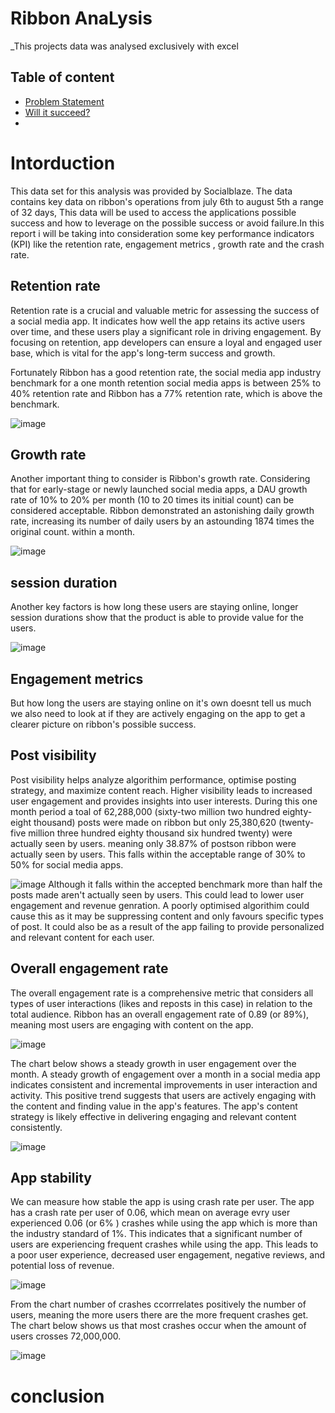 # Ribbon AnaLysis
_This projects data was analysed exclusively with excel

## Table of content
* [Problem Statement](#ProblemStatement)
* [Will it succeed?](#willitsucceed)
* 

# Intorduction

This data set for this analysis was provided by Socialblaze. The data contains key data on ribbon's operations from july 6th to august 5th a range of 32 days, This data will be used to access the applications possible success and how to leverage on the possible success or avoid failure.In this report i will be taking into consideration some key performance indicators (KPI) like the retention rate, engagement metrics , growth rate and the crash rate. 

## Retention rate
Retention rate is a crucial and valuable metric for assessing the success of a social media app. It indicates how well the app retains its active users over time, and these users play a significant role in driving engagement. By focusing on retention, app developers can ensure a loyal and engaged user base, which is vital for the app's long-term success and growth.

Fortunately Ribbon has a good retention rate, the social media app industry benchmark for a one month retention social media apps is between 25% to 40% retention rate and Ribbon has a 77% retention rate, which is above the benchmark.

![image](https://github.com/0layiw0la/Numerist-data-challenge/assets/103042427/917d0a32-ae7f-4c14-ba43-1caa867830ee)

## Growth rate
        
Another important thing to consider is Ribbon's growth rate. Considering that for early-stage or newly launched social media apps, a DAU growth rate of 10% to 20% per month (10 to 20 times its initial count) can be considered acceptable. Ribbon demonstrated an astonishing daily growth rate, increasing its number of daily users by an astounding 1874 times the original count. within a month.

![image](https://github.com/0layiw0la/Numerist-data-challenge/assets/103042427/ccd35252-8d43-46bb-9046-28189d53d258)

## session duration

Another key factors is how long these users are staying online, longer session durations show that the product is able to provide value for the users.

![image](https://github.com/0layiw0la/Numerist-data-challenge/assets/103042427/509bf4e6-f611-4362-951e-9b11416acf91)

## Engagement metrics

But how long the users are staying online on it's own doesnt tell us much we also need to look at if they are actively engaging  on the app to get a clearer picture on ribbon's possible success. 

## Post visibility

Post visibility helps analyze algorithim performance, optimise posting strategy, and maximize content reach. Higher visibility leads to increased user engagement and provides insights into user interests. During this one month period a toal of 62,288,000 (sixty-two million two hundred eighty-eight thousand) posts were made on ribbon but only 25,380,620 (twenty-five million three hundred eighty thousand six hundred twenty) were actually seen by users. meaning only 38.87% of postson ribbon were actually seen by users. This falls within the acceptable range of 30% to 50% for social media apps.

![image](https://github.com/0layiw0la/Numerist-data-challenge/assets/103042427/e7dcc31f-0070-429a-b6f9-778d9c305d3b)
Although it falls within the accepted benchmark more than half the posts made aren't actually seen by users. This could lead to lower user engagement and revenue genration. A poorly optimised algorithim could cause this as it may be suppressing content and only favours specific types of post. It could also be as a result of the app failing to provide personalized and relevant content for each user.

## Overall engagement rate

The overall engagement rate is a comprehensive metric that considers all types of user interactions (likes and reposts in this case) in relation to the total audience. Ribbon has an overall engagement rate of 0.89 (or 89%), meaning most users are engaging with content on the app.

![image](https://github.com/0layiw0la/Numerist-data-challenge/assets/103042427/08e7a4c8-3a72-45e5-b2f7-5ce418f21e05)

The chart below shows a steady growth in user engagement over the month. A steady growth of engagement over a month in a social media app indicates consistent and incremental improvements in user interaction and activity. This positive trend suggests that users are actively engaging with the content and finding value in the app's features. The app's content strategy is likely effective in delivering engaging and relevant content consistently. 

![image](https://github.com/0layiw0la/Numerist-data-challenge/assets/103042427/988111f8-581d-4263-8466-8b258cc2eb9d)


## App stability

We can measure how stable the app is using crash rate per user. The app has a crash rate per user of 0.06, which mean on average evry user experienced 0.06 (or 6% ) crashes while using the app which is more than the industry standard of 1%. This indicates that a significant number of users are experiencing frequent crashes while using the app. This leads to a poor user experience, decreased user engagement, negative reviews, and potential loss of revenue.

![image](https://github.com/0layiw0la/Numerist-data-challenge/assets/103042427/097a66a7-8832-4b74-b9c3-6f6688b96098)

From the chart number of crashes ccorrrelates positively the number of users, meaning the more users there are the more frequent crashes get. The chart below shows us that most crashes occur when the amount of users crosses 72,000,000.

![image](https://github.com/0layiw0la/Numerist-data-challenge/assets/103042427/be0a3d2a-1dd5-4058-8e2e-0c38585b164c)

# conclusion
